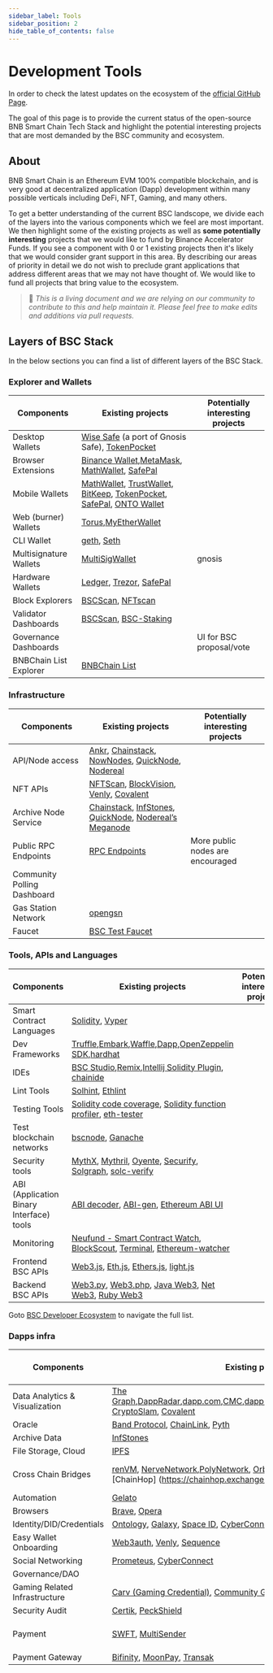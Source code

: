 ```yaml
---
sidebar_label: Tools 
sidebar_position: 2
hide_table_of_contents: false
---
```


# Development Tools

In order to check the latest updates on the ecosystem of the [official GitHub Page](https://github.com/bnb-chain/bsc-ecosystem).

The goal of this page is to provide the current status of the open-source BNB Smart Chain Tech  Stack and highlight the potential interesting projects that are most demanded by the BSC community and ecosystem.  

## About
BNB Smart Chain is an Ethereum EVM 100% compatible blockchain, and is very good at decentralized application (Dapp) development within many possible verticals including DeFi, NFT, Gaming, and many others.

To get a better understanding of the current BSC landscope, we divide each of the layers into the various components which we feel are most important. We then highlight some of the existing projects as well as **some potentially interesting** projects that we would like to fund by Binance Accelerator Funds. If you see a component with 0 or 1 existing projects then it's likely that we would consider grant support in this area. By describing our areas of priority in detail we do not wish to preclude grant applications that address different areas that we may not have thought of. We would like to fund all projects that bring value to the ecosystem.

>📝 _This is a living document and we are relying on our community to contribute to this and help maintain it. Please feel free to make edits and additions via pull requests._

## Layers of BSC Stack

In the below sections you can find a list of different layers of the BSC Stack.

### Explorer and Wallets

| Components | Existing projects | Potentially interesting projects
|-|-|-
| Desktop Wallets | [Wise Safe](https://smart-binance.portonvictor.org/) (a port of Gnosis Safe), [TokenPocket](https://www.tokenpocket.pro/en/download/pc)
| Browser Extensions | [Binance Wallet](https://chrome.google.com/webstore/detail/binance-chain-wallet/fhbohimaelbohpjbbldcngcnapndodjp),[MetaMask](https://metamask.io/), [MathWallet](https://mathwallet.xyz/en/), [SafePal](https://www.safepal.io/)  
| Mobile Wallets|  [MathWallet](https://mathwallet.xyz/en/), [TrustWallet](https://trustwallet.com/), [BitKeep](https://bitkeep.com/), [TokenPocket](https://www.tokenpocket.pro/), [SafePal](https://www.safepal.io/), [ONTO Wallet](https://www.onto.app/en)
| Web (burner) Wallets| [Torus](https://toruswallet.io/),[MyEtherWallet](https://www.myetherwallet.com/)
| CLI Wallet | [geth](https://github.com/bnb-chain/bsc), [Seth](https://github.com/dapphub/dapptools/tree/master/src/seth)
| Multisignature Wallets| [MultiSigWallet](https://github.com/gnosis/MultiSigWallet) | gnosis
| Hardware Wallets | [Ledger](https://www.ledger.com/ethereum-wallet), [Trezor](https://trezor.io/), [SafePal](https://safepal.io/)
| Block Explorers | [BSCScan](https://bscscan.com/), [NFTscan](https://bnb.nftscan.com/)
| Validator Dashboards | [BSCScan](https://bscscan.com/validatorset/), [BSC-Staking](https://www.binance.org/en/staking)
| Governance Dashboards | | UI for BSC proposal/vote
| BNBChain List Explorer | [BNBChain List](https://www.bnbchainlist.org/) 

### Infrastructure
| Components | Existing projects | Potentially interesting projects
|-|-|-
|API/Node access| [Ankr](https://www.ankr.com/), [Chainstack](https://chainstack.com/build-better-with-binance-smart-chain/), [NowNodes](https://nownodes.io/blog/binance-smart-chain-an-introduction), [QuickNode](https://www.quicknode.com/), [Nodereal](https://nodereal.io/)
| NFT APIs| [NFTScan](https://bnb.nftscan.com/), [BlockVision](https://blockvision.org/), [Venly](https://www.venly.io/), [Covalent](https://www.covalenthq.com/)
|Archive Node Service| [Chainstack](https://chainstack.com/build-better-with-binance-smart-chain/), [InfStones](https://infstones.com/), [QuickNode](https://www.quicknode.com/), [Nodereal’s Meganode](https://docs.nodereal.io/nodereal/meganode/archive-node)
|Public RPC Endpoints| [RPC Endpoints](https://docs.binance.org/smart-chain/developer/rpc.html)| More public nodes are encouraged
|Community Polling Dashboard| |
|Gas Station Network| [opengsn](https://opengsn.org/)
|Faucet| [BSC Test Faucet](https://testnet.binance.org/faucet-smart)


### Tools, APIs and Languages

| Components | Existing projects | Potentially interesting projects
|-|-|-
| Smart Contract Languages | [Solidity](https://solidity.readthedocs.io/en/latest/), [Vyper](https://vyper.readthedocs.io/en/latest/)
| Dev Frameworks | [Truffle](https://trufflesuite.com/),[Embark](https://github.com/embark-framework/embark),[Waffle](https://getwaffle.io/),[Dapp](https://dapp.tools/dapp/),[OpenZeppelin SDK](https://openzeppelin.com/sdk/),[hardhat](https://hardhat.org/)
| IDEs | [BSC Studio](https://github.com/ObsidianLabs/BSC-Studio),[Remix](https://remix.ethereum.org/),[Intellij Solidity Plugin](https://jetbrains.com/idea/), [chainide](https://eth.chainide.com/project/welcome)
| Lint Tools | [Solhint](https://github.com/protofire/solhint), [Ethlint](https://github.com/duaraghav8/Ethlint)
| Testing Tools | [Solidity code coverage](https://github.com/0xProject/0x-monorepo/tree/development/packages/sol-coverage), [Solidity function profiler](https://github.com/EricR/sol-function-profiler), [eth-tester](https://github.com/ethereum/eth-tester)
| Test blockchain networks | [bscnode](https://docs.binance.org/smart-chain/developer/fullnode.html), [Ganache](https://github.com/trufflesuite/ganache)
| Security tools | [MythX](https://mythx.io/), [Mythril](https://github.com/ConsenSys/mythril), [Oyente](https://github.com/melonproject/oyente), [Securify](https://securify.chainsecurity.com/), [Solgraph](https://github.com/raineorshine/solgraph), [solc-verify](https://github.com/SRI-CSL/solidity/)
| ABI (Application Binary Interface) tools | [ABI decoder](https://github.com/ConsenSys/abi-decoder), [ABI-gen](https://github.com/0xProject/0x-monorepo/tree/development/packages/abi-gen), [Ethereum ABI UI](https://github.com/hiddentao/ethereum-abi-ui)
| Monitoring | [Neufund - Smart Contract Watch](https://github.com/Neufund/smart-contract-watch), [BlockScout](https://github.com/poanetwork/blockscout), [Terminal](https://terminal.co/), [Ethereum-watcher](https://github.com/HydroProtocol/ethereum-watcher)
| Frontend BSC APIs | [Web3.js](https://github.com/ethereum/web3.js/), [Eth.js](https://github.com/ethjs), [Ethers.js](https://github.com/ethers-io/ethers.js/), [light.js](https://github.com/paritytech/js-libs/tree/master/packages/light.js)
| Backend BSC APIs | [Web3.py](https://github.com/ethereum/web3.py), [Web3.php](https://github.com/sc0Vu/web3.php), [Java Web3](https://github.com/web3j/web3j), [Net Web3](https://nethereum.com/), [Ruby Web3](https://github.com/EthWorks/ethereum.rb)

Goto [BSC Developer Ecosystem](https://github.com/bnb-chain/bsc-ecosystem/blob/master/BSC_Develop_Ecosystem.md) to navigate the full list.

### Dapps infra
| Components | Existing projects | Potentially interesting projects
|-|-|-
| Data Analytics & Visualization| [The Graph](https://thegraph.com/en/),[DappRadar](https://dappradar.com/rankings/protocol/binance-smart-chain),[dapp.com](https://www.dapp.com/search_product?chain=BSC),[CMC](https://coinmarketcap.com/yield-farming/),[dapp.review](https://dapp.review/explore/bsc),[DefiStation](https://www.defistation.io/),[BitQuery](https://bitquery.io/),[PARSIQ](https://www.parsiq.io/), [CryptoSlam](https://cryptoslam.io/), [Covalent](https://www.covalenthq.com)
| Oracle | [Band Protocol](https://bandprotocol.com/), [ChainLink](https://chain.link/), [Pyth](https://pyth.network/)
| Archive Data |[InfStones](https://infstones.com/)
| File Storage, Cloud | [IPFS](https://ipfs.io/) 
| Cross Chain Bridges | [renVM](https://renproject.io/), [NerveNetwork](https://nerve.network/),[PolyNetwork](https://www.poly.network/), [Orbit Bridge](https://bridge.orbitchain.io/), [Multichain](https://multichain.xyz/), [Celer cbridge](https://cbridge.celer.network/), [ChainHop] (https://chainhop.exchange/)| Decentralized, trustless, Open Access|
| Automation | [Gelato](https://www.gelato.network/)
| Browsers | [Brave](https://brave.com/), [Opera](https://www.opera.com/)
| Identity/DID/Credentials | [Ontology](https://ont.io/), [Galaxy](https://galaxy.eco/), [Space ID](https://space.id/), [CyberConnect](https://cyberconnect.me/)
| Easy Wallet Onboarding	| [Web3auth](https://web3auth.io/), [Venly](https://www.venly.io/), [Sequence](https://sequence.xyz/)
| Social Networking | [Prometeus](https://prometeus.io/), [CyberConnect](https://cyberconnect.me/)
| Governance/DAO | 
| Gaming Related Infrastructure | [Carv (Gaming Credential)](https://carv.io/), [Community Gaming (Tournament)](https://www.communitygaming.io/)
| Security Audit |	[Certik](https://www.certik.com/), [PeckShield](https://peckshield.com/)
| Payment | [SWFT](https://www.swft.pro/zh-pc/#/home), [MultiSender](https://multisender.app/) | [Celer Network](https://www.celer.network/), [Connext](https://connext.network/)
| Payment Gateway | [Bifinity](https://bifinity.com), [MoonPay](https://www.moonpay.com/), [Transak](https://transak.com/)
